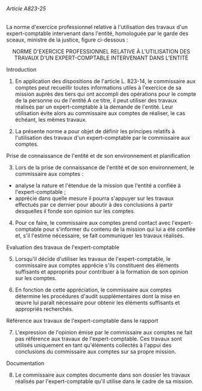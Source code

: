###### Article A823-25

La norme d'exercice professionnel relative à l'utilisation des travaux d'un expert-comptable intervenant dans l'entité, homologuée par le garde des sceaux, ministre de la justice, figure ci-dessous :

<center>NORME D'EXERCICE PROFESSIONNEL RELATIVE À L'UTILISATION DES TRAVAUX D'UN EXPERT-COMPTABLE INTERVENANT DANS L'ENTITÉ</center>

Introduction

1. En application des dispositions de l'article L. 823-14, le commissaire aux comptes peut recueillir toutes informations utiles à l'exercice de sa mission auprès des tiers qui ont accompli des opérations pour le compte de la personne ou de l'entité.A ce titre, il peut utiliser des travaux réalisés par un expert-comptable à la demande de l'entité. Leur utilisation évite alors au commissaire aux comptes de réaliser, le cas échéant, les mêmes travaux.

2. La présente norme a pour objet de définir les principes relatifs à l'utilisation des travaux d'un expert-comptable par le commissaire aux comptes.

Prise de connaissance de l'entité et de son environnement et planification

3. Lors de la prise de connaissance de l'entité et de son environnement, le commissaire aux comptes :

- analyse la nature et l'étendue de la mission que l'entité a confiée à l'expert-comptable ;
- apprécie dans quelle mesure il pourra s'appuyer sur les travaux effectués par ce dernier pour aboutir à des conclusions à partir desquelles il fonde son opinion sur les comptes.

4. Pour ce faire, le commissaire aux comptes prend contact avec l'expert-comptable pour s'informer du contenu de la mission qui lui a été confiée et, s'il l'estime nécessaire, se fait communiquer les travaux réalisés.

Evaluation des travaux de l'expert-comptable

5. Lorsqu'il décide d'utiliser les travaux de l'expert-comptable, le commissaire aux comptes apprécie s'ils constituent des éléments suffisants et appropriés pour contribuer à la formation de son opinion sur les comptes.

6. En fonction de cette appréciation, le commissaire aux comptes détermine les procédures d'audit supplémentaires dont la mise en œuvre lui paraît nécessaire pour obtenir les éléments suffisants et appropriés recherchés.

Référence aux travaux de l'expert-comptable dans le rapport

7. L'expression de l'opinion émise par le commissaire aux comptes ne fait pas référence aux travaux de l'expert-comptable. Ces travaux sont utilisés uniquement en tant qu'éléments collectés à l'appui des conclusions du commissaire aux comptes sur sa propre mission.

Documentation

8. Le commissaire aux comptes documente dans son dossier les travaux réalisés par l'expert-comptable qu'il utilise dans le cadre de sa mission.

